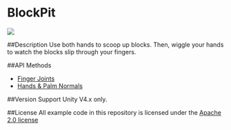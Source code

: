 BlockPit
=====

<img src="https://leapmotion-leapdev-production.s3.amazonaws.com/uploads/library/thumbnail_image/01029c8b-812e-4c0b-8370-08f1a3a9c1bc.jpg">

##Description
Use both hands to scoop up blocks. Then, wiggle your hands to watch the blocks slip through your fingers.

##API Methods
* [Finger Joints](https://developer.leapmotion.com/documentation/skeletal/csharp/api/Leap.Finger.html#id50)
* [Hands & Palm Normals](https://developer.leapmotion.com/documentation/skeletal/csharp/api/Leap.Hand.html)

##Version Support
Unity V4.x only. 

##License
All example code in this repository is licensed under the [Apache 2.0 license](http://www.apache.org/licenses/LICENSE-2.0.html)

